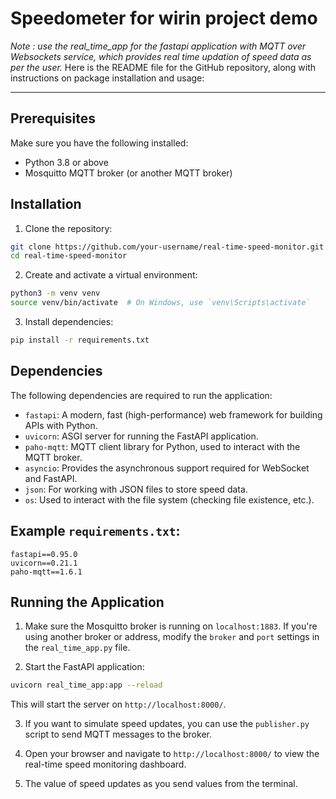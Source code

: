 # Speedometer for wirin project demo

*Note : use the real_time_app for the fastapi application with MQTT over Websockets service, which provides real time updation of speed data as per the user.*
Here is the README file for the GitHub repository, along with instructions on package installation and usage:

---
## Prerequisites

Make sure you have the following installed:

- Python 3.8 or above
- Mosquitto MQTT broker (or another MQTT broker)

## Installation

1. Clone the repository:

```bash
git clone https://github.com/your-username/real-time-speed-monitor.git
cd real-time-speed-monitor
```

2. Create and activate a virtual environment:

```bash
python3 -m venv venv
source venv/bin/activate  # On Windows, use `venv\Scripts\activate`
```

3. Install dependencies:

```bash
pip install -r requirements.txt
```

## Dependencies

The following dependencies are required to run the application:

- `fastapi`: A modern, fast (high-performance) web framework for building APIs with Python.
- `uvicorn`: ASGI server for running the FastAPI application.
- `paho-mqtt`: MQTT client library for Python, used to interact with the MQTT broker.
- `asyncio`: Provides the asynchronous support required for WebSocket and FastAPI.
- `json`: For working with JSON files to store speed data.
- `os`: Used to interact with the file system (checking file existence, etc.).

## Example `requirements.txt`:

```
fastapi==0.95.0
uvicorn==0.21.1
paho-mqtt==1.6.1
```

## Running the Application

1. Make sure the Mosquitto broker is running on `localhost:1883`. If you're using another broker or address, modify the `broker` and `port` settings in the `real_time_app.py` file.

2. Start the FastAPI application:

```bash
uvicorn real_time_app:app --reload
```

This will start the server on `http://localhost:8000/`.

3. If you want to simulate speed updates, you can use the `publisher.py` script to send MQTT messages to the broker.

4. Open your browser and navigate to `http://localhost:8000/` to view the real-time speed monitoring dashboard.

5. The value of speed updates as you send values from the terminal.
